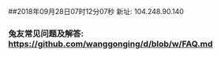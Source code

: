 ##2018年09月28日07时12分07秒 新址: 104.248.90.140
### 兔友常见问题及解答: https://github.com/wanggonging/d/blob/w/FAQ.md
